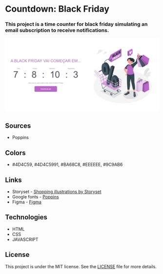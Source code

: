 # Countdown: Black Friday

### This project is a time counter for black friday simulating an email subscription to receive notifications.

<img src="Design-page.jpeg">

## Sources

- Poppins

## Colors

- #4D4C59, #4D4C5991, #BA68C8, #EEEEEE, #9C9AB6

## Links

- Storyset - <a href="https://storyset.com/shopping">Shopping illustrations by Storyset</a>
- Google fonts - <a href="https://fonts.google.com/specimen/Poppins?query=pop">Poppins</a>
- Figma - <a href="https://www.figma.com">Figma</a>

## Technologies

- HTML
- CSS
- JAVASCRIPT

## License

This project is under the MIT license. See the [LICENSE](LICENSE) file for more details.